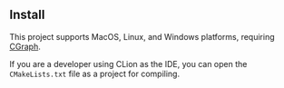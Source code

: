 ## Install

This project supports MacOS, Linux, and Windows platforms, requiring [CGraph](https://github.com/ChunelFeng/CGraph). 

If you are a developer using CLion as the IDE, you can open the `CMakeLists.txt` file as a project for compiling. 
